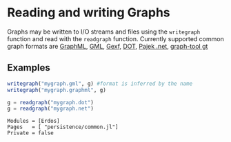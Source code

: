 # Reading and writing Graphs

Graphs may be written to I/O streams and files using the `writegraph` function and
read with the `readgraph` function. Currently supported common graph formats are
[GraphML](http://en.wikipedia.org/wiki/GraphML), [GML](https://en.wikipedia.org/wiki/Graph_Modelling_Language), [Gexf](http://gexf.net/format), [DOT](https://en.wikipedia.org/wiki/DOT_(graph_description_language)), [Pajek .net](http://gephi.org/users/supported-graph-formats/pajek-net-format/),
[graph-tool gt](https://graph-tool.skewed.de/static/doc/gt_format.html)


## Examples

```julia
writegraph("mygraph.gml", g) #format is inferred by the name
writegraph("mygraph.graphml", g)

g = readgraph("mygraph.dot")
g = readgraph("mygraph.net")
```

```@autodocs
Modules = [Erdos]
Pages   = [ "persistence/common.jl"]
Private = false
```
